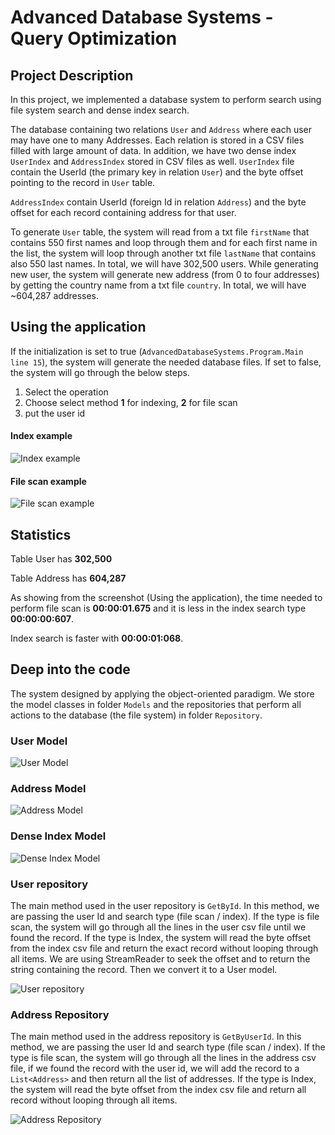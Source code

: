 # Advanced Database Systems - Query Optimization

## Project Description
In this project, we implemented a database system to perform search using file system search and dense index search.

The database containing two relations `User` and `Address` where each user may have one to many Addresses. Each relation is stored in a CSV files filled with large amount of data. In addition, we have two dense index `UserIndex` and `AddressIndex` stored in CSV files as well. `UserIndex` file contain the UserId (the primary key in relation `User`) and the byte offset pointing to the record in `User` table.

`AddressIndex` contain UserId (foreign Id in relation `Address`) and the byte offset for each record containing address for that user.

To generate `User` table, the system will read from a txt file `firstName` that contains 550 first names and loop through them and for each first name in the list, the system will loop through another txt file `lastName` that contains also 550 last names. In total, we will have 302,500 users. While generating new user, the system will generate new address (from 0 to four addresses) by getting the country name from a txt file `country`. In total, we will have ~604,287 addresses.


## Using the application
If the initialization is set to true (`AdvancedDatabaseSystems.Program.Main line 15`), the system will generate the needed database files. If set to false, the system will go through the below steps.
1. Select the operation
2. Choose select method **1** for indexing, **2** for file scan
3. put the user id

#### Index example
![Index example](https://github.com/mhdbouk/advanced-database-system/blob/master/assets/6.png)

#### File scan example
![File scan example](https://github.com/mhdbouk/advanced-database-system/blob/master/assets/7.png)

## Statistics
Table User has **302,500**

Table Address has **604,287**

As showing from the screenshot (Using the application), the time needed to perform file scan is **00:00:01.675** and it is less in the index search type **00:00:00:607**.

Index search is faster with **00:00:01:068**.

## Deep into the code
The system designed by applying the object-oriented paradigm. We store the model classes in folder `Models` and the repositories that perform all actions to the database (the file system) in folder `Repository`.

### User Model
![User Model](https://github.com/mhdbouk/advanced-database-system/blob/master/assets/1.png)

### Address Model
![Address Model](https://github.com/mhdbouk/advanced-database-system/blob/master/assets/2.png)

### Dense Index Model
![Dense Index Model](https://github.com/mhdbouk/advanced-database-system/blob/master/assets/3.png)

### User repository
The main method used in the user repository is `GetById`. In this method, we are passing the user Id and search type (file scan / index).
If the type is file scan, the system will go through all the lines in the user csv file until we found the record. If the type is Index, the system will read the byte offset from the index csv file and return the exact record without looping through all items. 
We are using StreamReader to seek the offset and to return the string containing the record. Then we convert it to a User model.

![User repository](https://github.com/mhdbouk/advanced-database-system/blob/master/assets/4.png)

### Address Repository
The main method used in the address repository is `GetByUserId`. In this method, we are passing the user Id and search type (file scan / index).
If the type is file scan, the system will go through all the lines in the address csv file, if we found the record with the user id, we will add the record to a `List<Address>` and then return all the list of addresses. If the type is Index, the system will read the byte offset from the index csv file and return all record without looping through all items. 

![Address Repository](https://github.com/mhdbouk/advanced-database-system/blob/master/assets/5.png)

